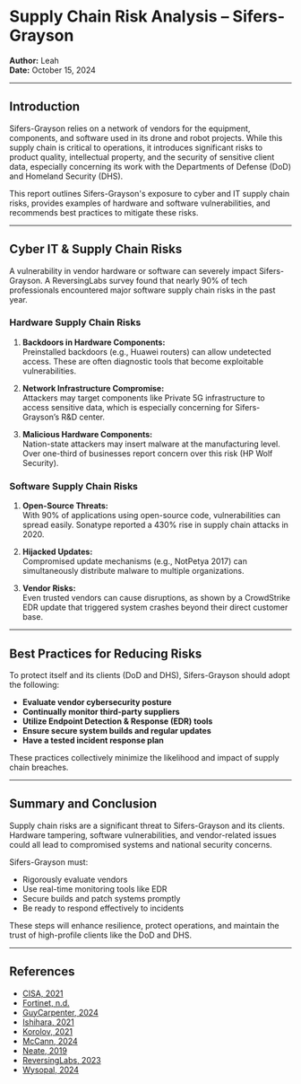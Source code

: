 # Supply Chain Risk Analysis – Sifers-Grayson

**Author:** Leah  
**Date:** October 15, 2024  

---

## Introduction

Sifers-Grayson relies on a network of vendors for the equipment, components, and software used in its drone and robot projects. While this supply chain is critical to operations, it introduces significant risks to product quality, intellectual property, and the security of sensitive client data, especially concerning its work with the Departments of Defense (DoD) and Homeland Security (DHS).

This report outlines Sifers-Grayson's exposure to cyber and IT supply chain risks, provides examples of hardware and software vulnerabilities, and recommends best practices to mitigate these risks.

---

## Cyber IT & Supply Chain Risks

A vulnerability in vendor hardware or software can severely impact Sifers-Grayson. A ReversingLabs survey found that nearly 90% of tech professionals encountered major software supply chain risks in the past year.

### Hardware Supply Chain Risks

1. **Backdoors in Hardware Components:**  
   Preinstalled backdoors (e.g., Huawei routers) can allow undetected access. These are often diagnostic tools that become exploitable vulnerabilities.

2. **Network Infrastructure Compromise:**  
   Attackers may target components like Private 5G infrastructure to access sensitive data, which is especially concerning for Sifers-Grayson’s R&D center.

3. **Malicious Hardware Components:**  
   Nation-state attackers may insert malware at the manufacturing level. Over one-third of businesses report concern over this risk (HP Wolf Security).

### Software Supply Chain Risks

1. **Open-Source Threats:**  
   With 90% of applications using open-source code, vulnerabilities can spread easily. Sonatype reported a 430% rise in supply chain attacks in 2020.

2. **Hijacked Updates:**  
   Compromised update mechanisms (e.g., NotPetya 2017) can simultaneously distribute malware to multiple organizations.

3. **Vendor Risks:**  
   Even trusted vendors can cause disruptions, as shown by a CrowdStrike EDR update that triggered system crashes beyond their direct customer base.

---

## Best Practices for Reducing Risks

To protect itself and its clients (DoD and DHS), Sifers-Grayson should adopt the following:

- **Evaluate vendor cybersecurity posture**  
- **Continually monitor third-party suppliers**  
- **Utilize Endpoint Detection & Response (EDR) tools**  
- **Ensure secure system builds and regular updates**  
- **Have a tested incident response plan**

These practices collectively minimize the likelihood and impact of supply chain breaches.

---

## Summary and Conclusion

Supply chain risks are a significant threat to Sifers-Grayson and its clients. Hardware tampering, software vulnerabilities, and vendor-related issues could all lead to compromised systems and national security concerns.

Sifers-Grayson must:
- Rigorously evaluate vendors
- Use real-time monitoring tools like EDR
- Secure builds and patch systems promptly
- Be ready to respond effectively to incidents

These steps will enhance resilience, protect operations, and maintain the trust of high-profile clients like the DoD and DHS.

---

## References

- [CISA, 2021](https://www.cisa.gov/sites/default/files/publications/defending_against_software_supply_chain_attacks_508_1.pdf)  
- [Fortinet, n.d.](https://www.fortinet.com/resources/cyberglossary/supply-chain-attacks)  
- [GuyCarpenter, 2024](https://www.guycarp.com/insights/2024/07/global-outage-with-widespread-impact.html)  
- [Ishihara, 2021](https://www.trendmicro.com/en_us/research/21/k/private-5g-security-risks-in-manufacturing-part-4.html)  
- [Korolov, 2021](https://www.datacenterknowledge.com/supply-chain/what-are-supply-chain-attacks-and-how-to-guard-against-them)  
- [McCann, 2024](https://cybermagazine.com/articles/hp-businesses-fear-physical-supply-chains-posing-cyber-risk)  
- [Neate, 2019](https://www.theguardian.com/technology/2019/apr/30/alleged-huawei-router-backdoor-is-standard-networking-tool-says-firm)  
- [ReversingLabs, 2023](https://www.globenewswire.com/news-release/2023/04/20/2651056/0/en/Nine-Out-of-10-Companies-Detected-Significant-Software-Supply-Chain-Security-Risks-in-the-Last-12-Months-According-to-New-ReversingLabs-Report.html)  
- [Wysopal, 2024](https://www.forbes.com/councils/forbestechcouncil/2024/02/06/rising-threat-understanding-software-supply-chain-cyberattacks-and-protecting-against-them/)
